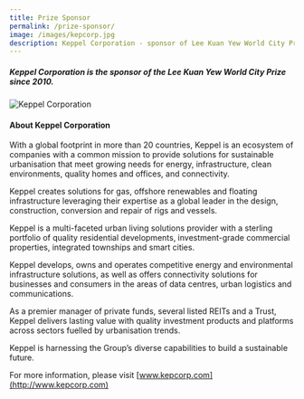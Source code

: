 ```yaml
---
title: Prize Sponsor
permalink: /prize-sponsor/
image: /images/kepcorp.jpg
description: Keppel Corporation - sponsor of Lee Kuan Yew World City Prize
---
```


##### Keppel Corporation is the sponsor of the Lee Kuan Yew World City Prize since 2010.

<div style="width:300px"><img src="/images/kepcorp.jpg" alt="Keppel Corporation" /></div>

#### **About Keppel Corporation**

With a global footprint in more than 20 countries, Keppel is an ecosystem of companies with a common mission to provide solutions for sustainable urbanisation that meet growing needs for energy, infrastructure, clean environments, quality homes and offices, and connectivity.

Keppel creates solutions for gas, offshore renewables and floating infrastructure leveraging their expertise as a global leader in the design, construction, conversion and repair of rigs and vessels.

Keppel is a multi-faceted urban living solutions provider with a sterling portfolio of quality residential developments, investment-grade commercial properties, integrated townships and smart cities.

Keppel develops, owns and operates competitive energy and environmental infrastructure solutions, as well as offers connectivity solutions for businesses and consumers in the areas of data centres, urban logistics and communications.

As a premier manager of private funds, several listed REITs and a Trust, Keppel delivers lasting value with quality investment products and platforms across sectors fuelled by urbanisation trends.

Keppel is harnessing the Group’s diverse capabilities to build a sustainable future.

For more information, please visit [www.kepcorp.com](http://www.kepcorp.com)
